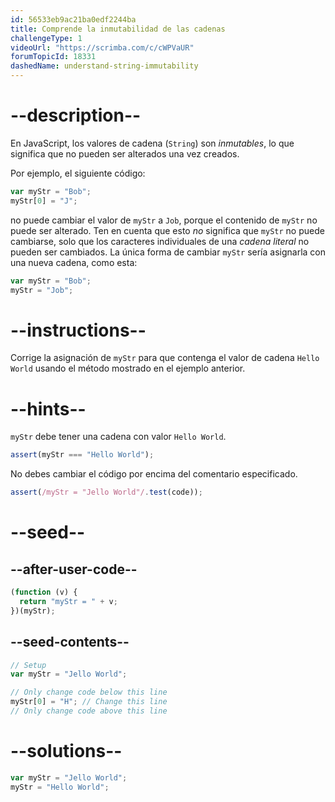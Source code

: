 ```yaml
---
id: 56533eb9ac21ba0edf2244ba
title: Comprende la inmutabilidad de las cadenas
challengeType: 1
videoUrl: "https://scrimba.com/c/cWPVaUR"
forumTopicId: 18331
dashedName: understand-string-immutability
---
```


# --description--

En JavaScript, los valores de cadena (`String`) son <dfn>inmutables</dfn>, lo que significa que no pueden ser alterados una vez creados.

Por ejemplo, el siguiente código:

```js
var myStr = "Bob";
myStr[0] = "J";
```

no puede cambiar el valor de `myStr` a `Job`, porque el contenido de `myStr` no puede ser alterado. Ten en cuenta que esto _no_ significa que `myStr` no puede cambiarse, solo que los caracteres individuales de una <dfn>cadena literal</dfn> no pueden ser cambiados. La única forma de cambiar `myStr` sería asignarla con una nueva cadena, como esta:

```js
var myStr = "Bob";
myStr = "Job";
```

# --instructions--

Corrige la asignación de `myStr` para que contenga el valor de cadena `Hello World` usando el método mostrado en el ejemplo anterior.

# --hints--

`myStr` debe tener una cadena con valor `Hello World`.

```js
assert(myStr === "Hello World");
```

No debes cambiar el código por encima del comentario especificado.

```js
assert(/myStr = "Jello World"/.test(code));
```

# --seed--

## --after-user-code--

```js
(function (v) {
  return "myStr = " + v;
})(myStr);
```

## --seed-contents--

```js
// Setup
var myStr = "Jello World";

// Only change code below this line
myStr[0] = "H"; // Change this line
// Only change code above this line
```

# --solutions--

```js
var myStr = "Jello World";
myStr = "Hello World";
```

